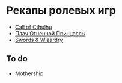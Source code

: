 # Рекапы ролевых игр

+ [Call of Cthulhu](https://github.com/8kto/ttrpg-recaps/tree/main/Call-of-Cthulhu)
+ [Плач Огненной Принцессы](https://github.com/8kto/ttrpg-recaps/tree/main/LotFP)
+ [Swords & Wizardry](https://github.com/8kto/ttrpg-recaps/tree/main/Swords-and-Wizardry)


## To do
+ Mothership

